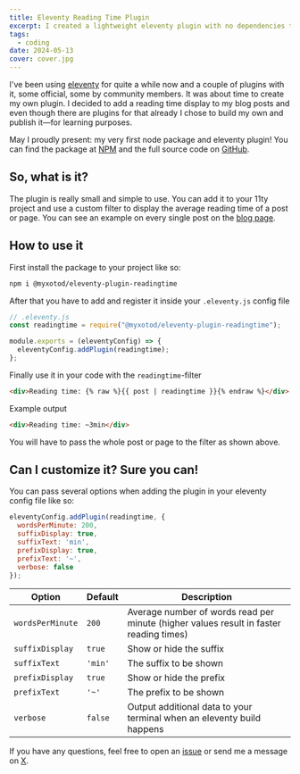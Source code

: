 ```yaml
---
title: Eleventy Reading Time Plugin
excerpt: I created a lightweight eleventy plugin with no dependencies to calculate and display the reading time for posts and pages.
tags:
  - coding
date: 2024-05-13
cover: cover.jpg
---
```


I've been using [eleventy](https://11ty.dev) for quite a while now and a couple of plugins with it, some official, some by community members. It was about time to create my own plugin. I decided to add a reading time display to my blog posts and even though there are plugins for that already I chose to build my own and publish it&mdash;for learning purposes.

May I proudly present: my very first node package and eleventy plugin! You can find the package at [NPM](https://www.npmjs.com/package/@myxotod/eleventy-plugin-readingtime) and the full source code on [GitHub](https://github.com/MyXoToD/eleventy-plugin-readingtime).

## So, what is it?

The plugin is really small and simple to use. You can add it to your 11ty project and use a custom filter to display the average reading time of a post or page. You can see an example on every single post on the [blog page](/blog).

## How to use it

First install the package to your project like so:

```sh
npm i @myxotod/eleventy-plugin-readingtime
```

After that you have to add and register it inside your `.eleventy.js` config file

```js
// .eleventy.js
const readingtime = require("@myxotod/eleventy-plugin-readingtime");

module.exports = (eleventyConfig) => {
  eleventyConfig.addPlugin(readingtime);
};
```

Finally use it in your code with the `readingtime`-filter

```html
<div>Reading time: {% raw %}{{ post | readingtime }}{% endraw %}</div>
```

Example output

```html
<div>Reading time: ~3min</div>
```

You will have to pass the whole post or page to the filter as shown above.

## Can I customize it? Sure you can!

You can pass several options when adding the plugin in your eleventy config file like so:

```js
eleventyConfig.addPlugin(readingtime, {
  wordsPerMinute: 200,
  suffixDisplay: true,
  suffixText: 'min',
  prefixDisplay: true,
  prefixText: '~',
  verbose: false
});
```

| Option | Default | Description |
|--------|---------|-------------|
|`wordsPerMinute`|`200`|Average number of words read per minute (higher values result in faster reading times)|
|`suffixDisplay`|`true`|Show or hide the suffix|
|`suffixText`|`'min'`|The suffix to be shown|
|`prefixDisplay`|`true`|Show or hide the prefix|
|`prefixText`|`'~'`|The prefix to be shown|
|`verbose`|`false`|Output additional data to your terminal when an eleventy build happens|

If you have any questions, feel free to open an [issue](https://github.com/MyXoToD/eleventy-plugin-readingtime/issues) or send me a message on [X](https://x.com/MyXoToD).